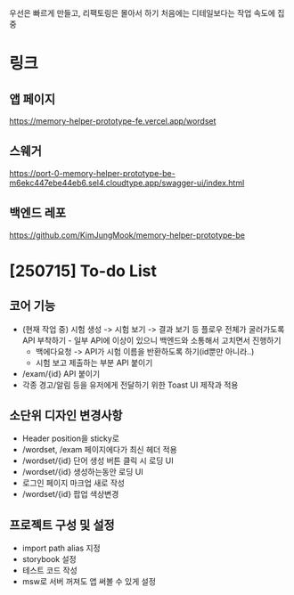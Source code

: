 우선은 빠르게 만들고, 리팩토링은 몰아서 하기
처음에는 디테일보다는 작업 속도에 집중

# 링크

## 앱 페이지

https://memory-helper-prototype-fe.vercel.app/wordset

## 스웨거

https://port-0-memory-helper-prototype-be-m6ekc447ebe44eb6.sel4.cloudtype.app/swagger-ui/index.html

## 백엔드 레포

https://github.com/KimJungMook/memory-helper-prototype-be


# [250715] To-do List

## 코어 기능
- (현재 작업 중) 시험 생성 -> 시험 보기 -> 결과 보기 등 플로우 전체가 굴러가도록 API 부착하기 - 일부 API에 이상이 있으니 백엔드와 소통해서 고치면서 진행하기
    - 백에다요청 -> API가 시험 이름을 반환하도록 하기(id뿐만 아니라..)
    - 시험 보고 제출하는 부분 API 붙이기
- /exam/{id} API 붙이기
- 각종 경고/알림 등을 유저에게 전달하기 위한 Toast UI 제작과 적용

## 소단위 디자인 변경사항
- Header position을 sticky로
- /wordset, /exam 페이지에다가 최신 헤더 적용
- /wordset/{id} 단어 생성 버튼 클릭 시 로딩 UI
- /wordset/{id} 생성하는동안 로딩 UI
- 로그인 페이지 마크업 새로 작성
- /wordset/{id} 팝업 색상변경

## 프로젝트 구성 및 설정
- import path alias 지정
- storybook 설정
- 테스트 코드 작성
- msw로 서버 꺼져도 앱 써볼 수 있게 설정